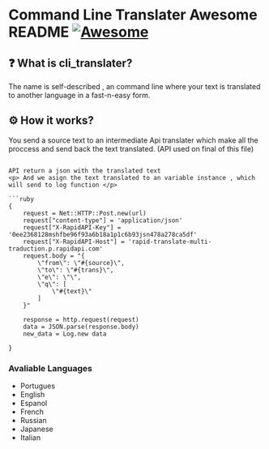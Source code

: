 # Command Line Translater Awesome README [![Awesome](https://cdn.jsdelivr.net/gh/sindresorhus/awesome@d7305f38d29fed78fa85652e3a63e154dd8e8829/media/badge.svg)](https://github.com/sindresorhus/awesome#readme)
## ❓ What is cli_translater?
The name is self-described , an command line where your text is translated to another language in a fast-n-easy form.

## ⚙️ How it works?
You send a source text to an intermediate Api translater which make all the proccess and send back the text translated. (API used on final of this file)
```

API return a json with the translated text
<p> And we asign the text translated to an variable instance , which will send to log function </p>

```ruby
{
    request = Net::HTTP::Post.new(url)
    request["content-type"] = 'application/json'
    request["X-RapidAPI-Key"] = '0ee2368128mshfbe96f93a6b18a1p1c6b93jsn478a278ca5df'
    request["X-RapidAPI-Host"] = 'rapid-translate-multi-traduction.p.rapidapi.com'
    request.body = "{
        \"from\": \"#{source}\",
        \"to\": \"#{trans}\",
        \"e\": \"\",
        \"q\": [
            \"#{text}\"
        ]
    }"

    response = http.request(request)
    data = JSON.parse(response.body)
    new_data = Log.new data

}
```

### Avaliable Languages

- Portugues
- English
- Espanol
- French
- Russian
- Japanese
- Italian

</details>

